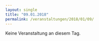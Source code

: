 ```yaml
---
layout: single
title: "09.01.2018"
permalink: /veranstaltungen/2018/01/09/
---
```


Keine Veranstaltung an diesem Tag.
